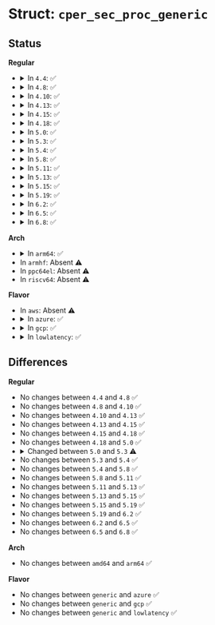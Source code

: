 # Struct: <code>cper_sec_proc_generic</code>

## Status
<b>Regular</b>
<ul>
<li>
<details>
<summary>In <code>4.4</code>: ✅</summary>

```c
struct cper_sec_proc_generic {
    __u64 validation_bits;
    __u8 proc_type;
    __u8 proc_isa;
    __u8 proc_error_type;
    __u8 operation;
    __u8 flags;
    __u8 level;
    __u16 reserved;
    __u64 cpu_version;
    char cpu_brand[128];
    __u64 proc_id;
    __u64 target_addr;
    __u64 requestor_id;
    __u64 responder_id;
    __u64 ip;
};
```
</details>
</li>
<li>
<details>
<summary>In <code>4.8</code>: ✅</summary>

```c
struct cper_sec_proc_generic {
    __u64 validation_bits;
    __u8 proc_type;
    __u8 proc_isa;
    __u8 proc_error_type;
    __u8 operation;
    __u8 flags;
    __u8 level;
    __u16 reserved;
    __u64 cpu_version;
    char cpu_brand[128];
    __u64 proc_id;
    __u64 target_addr;
    __u64 requestor_id;
    __u64 responder_id;
    __u64 ip;
};
```
</details>
</li>
<li>
<details>
<summary>In <code>4.10</code>: ✅</summary>

```c
struct cper_sec_proc_generic {
    __u64 validation_bits;
    __u8 proc_type;
    __u8 proc_isa;
    __u8 proc_error_type;
    __u8 operation;
    __u8 flags;
    __u8 level;
    __u16 reserved;
    __u64 cpu_version;
    char cpu_brand[128];
    __u64 proc_id;
    __u64 target_addr;
    __u64 requestor_id;
    __u64 responder_id;
    __u64 ip;
};
```
</details>
</li>
<li>
<details>
<summary>In <code>4.13</code>: ✅</summary>

```c
struct cper_sec_proc_generic {
    __u64 validation_bits;
    __u8 proc_type;
    __u8 proc_isa;
    __u8 proc_error_type;
    __u8 operation;
    __u8 flags;
    __u8 level;
    __u16 reserved;
    __u64 cpu_version;
    char cpu_brand[128];
    __u64 proc_id;
    __u64 target_addr;
    __u64 requestor_id;
    __u64 responder_id;
    __u64 ip;
};
```
</details>
</li>
<li>
<details>
<summary>In <code>4.15</code>: ✅</summary>

```c
struct cper_sec_proc_generic {
    __u64 validation_bits;
    __u8 proc_type;
    __u8 proc_isa;
    __u8 proc_error_type;
    __u8 operation;
    __u8 flags;
    __u8 level;
    __u16 reserved;
    __u64 cpu_version;
    char cpu_brand[128];
    __u64 proc_id;
    __u64 target_addr;
    __u64 requestor_id;
    __u64 responder_id;
    __u64 ip;
};
```
</details>
</li>
<li>
<details>
<summary>In <code>4.18</code>: ✅</summary>

```c
struct cper_sec_proc_generic {
    __u64 validation_bits;
    __u8 proc_type;
    __u8 proc_isa;
    __u8 proc_error_type;
    __u8 operation;
    __u8 flags;
    __u8 level;
    __u16 reserved;
    __u64 cpu_version;
    char cpu_brand[128];
    __u64 proc_id;
    __u64 target_addr;
    __u64 requestor_id;
    __u64 responder_id;
    __u64 ip;
};
```
</details>
</li>
<li>
<details>
<summary>In <code>5.0</code>: ✅</summary>

```c
struct cper_sec_proc_generic {
    __u64 validation_bits;
    __u8 proc_type;
    __u8 proc_isa;
    __u8 proc_error_type;
    __u8 operation;
    __u8 flags;
    __u8 level;
    __u16 reserved;
    __u64 cpu_version;
    char cpu_brand[128];
    __u64 proc_id;
    __u64 target_addr;
    __u64 requestor_id;
    __u64 responder_id;
    __u64 ip;
};
```
</details>
</li>
<li>
<details>
<summary>In <code>5.3</code>: ✅</summary>

```c
struct cper_sec_proc_generic {
    u64 validation_bits;
    u8 proc_type;
    u8 proc_isa;
    u8 proc_error_type;
    u8 operation;
    u8 flags;
    u8 level;
    u16 reserved;
    u64 cpu_version;
    char cpu_brand[128];
    u64 proc_id;
    u64 target_addr;
    u64 requestor_id;
    u64 responder_id;
    u64 ip;
};
```
</details>
</li>
<li>
<details>
<summary>In <code>5.4</code>: ✅</summary>

```c
struct cper_sec_proc_generic {
    u64 validation_bits;
    u8 proc_type;
    u8 proc_isa;
    u8 proc_error_type;
    u8 operation;
    u8 flags;
    u8 level;
    u16 reserved;
    u64 cpu_version;
    char cpu_brand[128];
    u64 proc_id;
    u64 target_addr;
    u64 requestor_id;
    u64 responder_id;
    u64 ip;
};
```
</details>
</li>
<li>
<details>
<summary>In <code>5.8</code>: ✅</summary>

```c
struct cper_sec_proc_generic {
    u64 validation_bits;
    u8 proc_type;
    u8 proc_isa;
    u8 proc_error_type;
    u8 operation;
    u8 flags;
    u8 level;
    u16 reserved;
    u64 cpu_version;
    char cpu_brand[128];
    u64 proc_id;
    u64 target_addr;
    u64 requestor_id;
    u64 responder_id;
    u64 ip;
};
```
</details>
</li>
<li>
<details>
<summary>In <code>5.11</code>: ✅</summary>

```c
struct cper_sec_proc_generic {
    u64 validation_bits;
    u8 proc_type;
    u8 proc_isa;
    u8 proc_error_type;
    u8 operation;
    u8 flags;
    u8 level;
    u16 reserved;
    u64 cpu_version;
    char cpu_brand[128];
    u64 proc_id;
    u64 target_addr;
    u64 requestor_id;
    u64 responder_id;
    u64 ip;
};
```
</details>
</li>
<li>
<details>
<summary>In <code>5.13</code>: ✅</summary>

```c
struct cper_sec_proc_generic {
    u64 validation_bits;
    u8 proc_type;
    u8 proc_isa;
    u8 proc_error_type;
    u8 operation;
    u8 flags;
    u8 level;
    u16 reserved;
    u64 cpu_version;
    char cpu_brand[128];
    u64 proc_id;
    u64 target_addr;
    u64 requestor_id;
    u64 responder_id;
    u64 ip;
};
```
</details>
</li>
<li>
<details>
<summary>In <code>5.15</code>: ✅</summary>

```c
struct cper_sec_proc_generic {
    u64 validation_bits;
    u8 proc_type;
    u8 proc_isa;
    u8 proc_error_type;
    u8 operation;
    u8 flags;
    u8 level;
    u16 reserved;
    u64 cpu_version;
    char cpu_brand[128];
    u64 proc_id;
    u64 target_addr;
    u64 requestor_id;
    u64 responder_id;
    u64 ip;
};
```
</details>
</li>
<li>
<details>
<summary>In <code>5.19</code>: ✅</summary>

```c
struct cper_sec_proc_generic {
    u64 validation_bits;
    u8 proc_type;
    u8 proc_isa;
    u8 proc_error_type;
    u8 operation;
    u8 flags;
    u8 level;
    u16 reserved;
    u64 cpu_version;
    char cpu_brand[128];
    u64 proc_id;
    u64 target_addr;
    u64 requestor_id;
    u64 responder_id;
    u64 ip;
};
```
</details>
</li>
<li>
<details>
<summary>In <code>6.2</code>: ✅</summary>

```c
struct cper_sec_proc_generic {
    u64 validation_bits;
    u8 proc_type;
    u8 proc_isa;
    u8 proc_error_type;
    u8 operation;
    u8 flags;
    u8 level;
    u16 reserved;
    u64 cpu_version;
    char cpu_brand[128];
    u64 proc_id;
    u64 target_addr;
    u64 requestor_id;
    u64 responder_id;
    u64 ip;
};
```
</details>
</li>
<li>
<details>
<summary>In <code>6.5</code>: ✅</summary>

```c
struct cper_sec_proc_generic {
    u64 validation_bits;
    u8 proc_type;
    u8 proc_isa;
    u8 proc_error_type;
    u8 operation;
    u8 flags;
    u8 level;
    u16 reserved;
    u64 cpu_version;
    char cpu_brand[128];
    u64 proc_id;
    u64 target_addr;
    u64 requestor_id;
    u64 responder_id;
    u64 ip;
};
```
</details>
</li>
<li>
<details>
<summary>In <code>6.8</code>: ✅</summary>

```c
struct cper_sec_proc_generic {
    u64 validation_bits;
    u8 proc_type;
    u8 proc_isa;
    u8 proc_error_type;
    u8 operation;
    u8 flags;
    u8 level;
    u16 reserved;
    u64 cpu_version;
    char cpu_brand[128];
    u64 proc_id;
    u64 target_addr;
    u64 requestor_id;
    u64 responder_id;
    u64 ip;
};
```
</details>
</li>
</ul>
<b>Arch</b>
<ul>
<li>
<details>
<summary>In <code>arm64</code>: ✅</summary>

```c
struct cper_sec_proc_generic {
    u64 validation_bits;
    u8 proc_type;
    u8 proc_isa;
    u8 proc_error_type;
    u8 operation;
    u8 flags;
    u8 level;
    u16 reserved;
    u64 cpu_version;
    char cpu_brand[128];
    u64 proc_id;
    u64 target_addr;
    u64 requestor_id;
    u64 responder_id;
    u64 ip;
};
```
</details>
</li>
<li>
In <code>armhf</code>: Absent ⚠️
</li>
<li>
In <code>ppc64el</code>: Absent ⚠️
</li>
<li>
In <code>riscv64</code>: Absent ⚠️
</li>
</ul>
<b>Flavor</b>
<ul>
<li>
In <code>aws</code>: Absent ⚠️
</li>
<li>
<details>
<summary>In <code>azure</code>: ✅</summary>

```c
struct cper_sec_proc_generic {
    u64 validation_bits;
    u8 proc_type;
    u8 proc_isa;
    u8 proc_error_type;
    u8 operation;
    u8 flags;
    u8 level;
    u16 reserved;
    u64 cpu_version;
    char cpu_brand[128];
    u64 proc_id;
    u64 target_addr;
    u64 requestor_id;
    u64 responder_id;
    u64 ip;
};
```
</details>
</li>
<li>
<details>
<summary>In <code>gcp</code>: ✅</summary>

```c
struct cper_sec_proc_generic {
    u64 validation_bits;
    u8 proc_type;
    u8 proc_isa;
    u8 proc_error_type;
    u8 operation;
    u8 flags;
    u8 level;
    u16 reserved;
    u64 cpu_version;
    char cpu_brand[128];
    u64 proc_id;
    u64 target_addr;
    u64 requestor_id;
    u64 responder_id;
    u64 ip;
};
```
</details>
</li>
<li>
<details>
<summary>In <code>lowlatency</code>: ✅</summary>

```c
struct cper_sec_proc_generic {
    u64 validation_bits;
    u8 proc_type;
    u8 proc_isa;
    u8 proc_error_type;
    u8 operation;
    u8 flags;
    u8 level;
    u16 reserved;
    u64 cpu_version;
    char cpu_brand[128];
    u64 proc_id;
    u64 target_addr;
    u64 requestor_id;
    u64 responder_id;
    u64 ip;
};
```
</details>
</li>
</ul>

## Differences
<b>Regular</b>
<ul>
<li>
No changes between <code>4.4</code> and <code>4.8</code> ✅
</li>
<li>
No changes between <code>4.8</code> and <code>4.10</code> ✅
</li>
<li>
No changes between <code>4.10</code> and <code>4.13</code> ✅
</li>
<li>
No changes between <code>4.13</code> and <code>4.15</code> ✅
</li>
<li>
No changes between <code>4.15</code> and <code>4.18</code> ✅
</li>
<li>
No changes between <code>4.18</code> and <code>5.0</code> ✅
</li>
<li>
<details>
<summary>Changed between <code>5.0</code> and <code>5.3</code> ⚠️</summary>
<ul>
<li>
<b>Field type changed. </b>
<code>__u64 validation_bits</code> ➡️ <code>u64 validation_bits</code>
</li>
<li>
<b>Field type changed. </b>
<code>__u8 proc_type</code> ➡️ <code>u8 proc_type</code>
</li>
<li>
<b>Field type changed. </b>
<code>__u8 proc_isa</code> ➡️ <code>u8 proc_isa</code>
</li>
<li>
<b>Field type changed. </b>
<code>__u8 proc_error_type</code> ➡️ <code>u8 proc_error_type</code>
</li>
<li>
<b>Field type changed. </b>
<code>__u8 operation</code> ➡️ <code>u8 operation</code>
</li>
<li>
<b>Field type changed. </b>
<code>__u8 flags</code> ➡️ <code>u8 flags</code>
</li>
<li>
<b>Field type changed. </b>
<code>__u8 level</code> ➡️ <code>u8 level</code>
</li>
<li>
<b>Field type changed. </b>
<code>__u16 reserved</code> ➡️ <code>u16 reserved</code>
</li>
<li>
<b>Field type changed. </b>
<code>__u64 cpu_version</code> ➡️ <code>u64 cpu_version</code>
</li>
<li>
<b>Field type changed. </b>
<code>__u64 proc_id</code> ➡️ <code>u64 proc_id</code>
</li>
<li>
<b>Field type changed. </b>
<code>__u64 target_addr</code> ➡️ <code>u64 target_addr</code>
</li>
<li>
<b>Field type changed. </b>
<code>__u64 requestor_id</code> ➡️ <code>u64 requestor_id</code>
</li>
<li>
<b>Field type changed. </b>
<code>__u64 responder_id</code> ➡️ <code>u64 responder_id</code>
</li>
<li>
<b>Field type changed. </b>
<code>__u64 ip</code> ➡️ <code>u64 ip</code>
</li>
</ul>
</details>
</li>
<li>
No changes between <code>5.3</code> and <code>5.4</code> ✅
</li>
<li>
No changes between <code>5.4</code> and <code>5.8</code> ✅
</li>
<li>
No changes between <code>5.8</code> and <code>5.11</code> ✅
</li>
<li>
No changes between <code>5.11</code> and <code>5.13</code> ✅
</li>
<li>
No changes between <code>5.13</code> and <code>5.15</code> ✅
</li>
<li>
No changes between <code>5.15</code> and <code>5.19</code> ✅
</li>
<li>
No changes between <code>5.19</code> and <code>6.2</code> ✅
</li>
<li>
No changes between <code>6.2</code> and <code>6.5</code> ✅
</li>
<li>
No changes between <code>6.5</code> and <code>6.8</code> ✅
</li>
</ul>
<b>Arch</b>
<ul>
<li>
No changes between <code>amd64</code> and <code>arm64</code> ✅
</li>
</ul>
<b>Flavor</b>
<ul>
<li>
No changes between <code>generic</code> and <code>azure</code> ✅
</li>
<li>
No changes between <code>generic</code> and <code>gcp</code> ✅
</li>
<li>
No changes between <code>generic</code> and <code>lowlatency</code> ✅
</li>
</ul>
